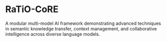 # RaTiO-CoRE
A modular multi-model AI framework demonstrating advanced techniques in semantic knowledge transfer, context management, and collaborative intelligence across diverse language models.
